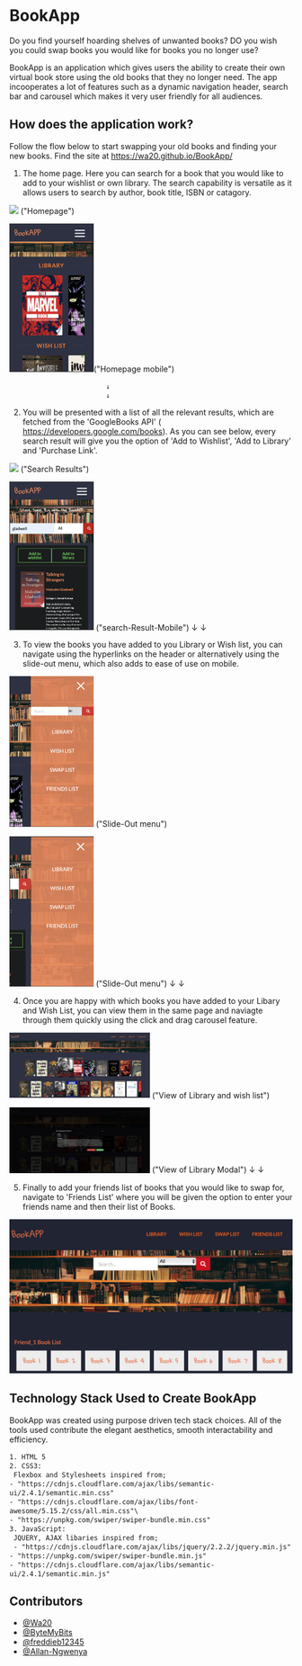 # BookApp

Do you find yourself hoarding shelves of unwanted books? DO you wish you could swap books you would like for books you no longer use? 

BookApp is an application which gives users the ability to create their own virtual book store using the old  books that they no longer need. The app incooperates a lot of features such as a dynamic navigation header, search bar and carousel which makes it very user friendly for all audiences. 


## How does the application work? 

 Follow the flow below to start swapping your old books and finding your new books. Find the site at https://wa20.github.io/BookApp/

1. The home page. Here you can search for a book that you would like to add to your wishlist or own library. The search capability is versatile as it allows users to search by author, book title, ISBN or catagory.

<img src="./Assets/screen-shots/homepage.png" width="250"/> ("Homepage")

<img src="./Assets/screen-shots/homepage-mobile.png" width="150"/>("Homepage mobile")

                            ↓
                            ↓

2. You will be presented with a list of all the relevant results, which are fetched from the 'GoogleBooks API' ( https://developers.google.com/books). As you can see below, every search result will give you the option of 'Add to Wishlist', 'Add to Library' and 'Purchase Link'. 

<img src="./Assets/screen-shots/results-page.png" width="250"/> ("Search Results")

<img src="./Assets/screen-shots/results-page-mobile.png" width="150"/> ("search-Result-Mobile")
                            ↓
                            ↓

3. To view the books you have added to you Library or Wish list, you can navigate using the hyperlinks on the header or alternatively using the slide-out menu, which also adds to ease of use on mobile. 

<img src="./Assets/screen-shots/slideout-homepage.png" width="150"/> ("Slide-Out menu")

<img src="./Assets/screen-shots/slideout-navigation-results page.png" width="150"/> ("Slide-Out menu")
                            ↓
                            ↓

4. Once you are happy with which books you have added to your Libary and Wish List, you can view them in the same page and naviagte through them quickly using the click and drag carousel feature. 

<img src="./Assets/screen-shots/carousel.png" width="250"/>  ("View of Library and wish list")

<img src="./Assets/screen-shots/carousel-modal.png" width="250"/> ("View of Library Modal")
                            ↓
                            ↓

5. Finally to add your friends list of books that you would like to swap for, navigate to 'Friends List' where you will be given the option to enter your friends name and then their list of Books. 

![Alt text](Assets/Readme_images/DA9527A8-BC86-4E24-8565-A1A4BA1025C4.jpeg "Friends Book List")


## Technology Stack Used to Create BookApp

BookApp was created using purpose driven tech stack choices. All of the tools used contribute the elegant aesthetics, smooth interactability and efficiency. 

```
1. HTML 5
2. CSS3:
 Flexbox and Stylesheets inspired from;
- "https://cdnjs.cloudflare.com/ajax/libs/semantic-ui/2.4.1/semantic.min.css"
- "https://cdnjs.cloudflare.com/ajax/libs/font-awesome/5.15.2/css/all.min.css"\
- "https://unpkg.com/swiper/swiper-bundle.min.css"
3. JavaScript:
 JQUERY, AJAX libaries inspired from; 
 - "https://cdnjs.cloudflare.com/ajax/libs/jquery/2.2.2/jquery.min.js"
- "https://unpkg.com/swiper/swiper-bundle.min.js"
- "https://cdnjs.cloudflare.com/ajax/libs/semantic-ui/2.4.1/semantic.min.js"
```

## Contributors


* [@Wa20](https://github.com/wa20)
* [@ByteMyBits](https://github.com/ByteMyBits)
* [@freddieb12345](https://github.com/freddieb12345)
* [@Allan-Ngwenya](https://github.com/Allan-Ngwenya)
